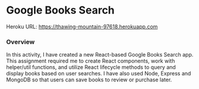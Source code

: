 # Google Books Search

Heroku URL: https://thawing-mountain-97618.herokuapp.com

### Overview

In this activity, I have created a new React-based Google Books Search app. This assignment required me to create React components, work with helper/util functions, and utilize React lifecycle methods to query and display books based on user searches. I have also used Node, Express and MongoDB so that users can save books to review or purchase later.


